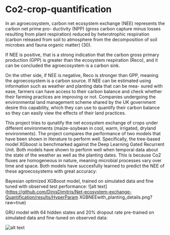 # Co2-crop-quantification


In an agroecosystem, carbon net ecosystem exchange (NEE) represents the carbon net prime pro-
ductivity (NPP) (gross carbon capture minus losses resulting from plant respiration) reduced by
heterotrophic respiration (carbon released from soil to atmosphere from the decomposition of soil
microbes and fauna organic matter) (30). 

If NEE is positive, that is a strong indication that the
carbon gross primary production (GPP) is greater than the ecosystem respiration (Reco), and it
can be concluded the agroecosystem is a carbon sink. 

On the other side, if NEE is negative, Reco
is stronger than GPP, meaning the agroecosystem is a carbon source.
If NEE can be estimated using information such as weather and planting data that can be mea-
sured with ease, farmers can have access to their carbon balance and check whether their farming
practices are improving or not. Companies undergoing the
environmental land management scheme shared by the UK government desire this capability,
which they can use to quantify their carbon balance so they can easily view the effects of their
land practices.

This project tries to qunatify the net ecosystem exchange of crops under different environments (maize-soybean in cool, warm, irrigated, dryland environments). The project compares the performance of two models that have been shown in literature to perform well. Specifically, the tree-based model XGboost is benchmarked against the Deep Learning Gated Recurrent Unit. Both models have shown to perform well when temporal data about the state of the weather as well as the planting dates. This is because Co2 fluxes are homogeneous in nature, meaning microbial processes vary over time and space. Both models have succesfully learned to predict the NEE of these agroecosystems with great accuracy: 


Bayesian optimized XGBoost model, trained on simulated data and fine tuned with observed test performance: 
![alt text](https://github.com/DinisDimitris/Net-ecosystem-exchange-Quantification/results/HyperParam XGBNEEwith_planting_details.png?raw=true)

GRU model with 64 hidden states and 20% dropout rate pre-trained on simulated data and fine-tuned on observed data: 

![alt text](https://github.com/DinisDimitris/Net-ecosystem-exchange-Quantification/kgml-results/fine_tune_results.png?raw=true)
